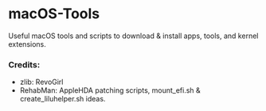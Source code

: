 # macOS-Tools
Useful macOS tools and scripts to download & install apps, tools, and kernel extensions.

### Credits:
- zlib: RevoGirl
- RehabMan: AppleHDA patching scripts, mount_efi.sh & create_liluhelper.sh ideas.
